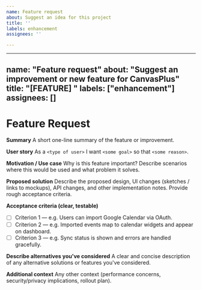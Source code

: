 ```yaml
---
name: Feature request
about: Suggest an idea for this project
title: ''
labels: enhancement
assignees: ''

---
```


---
name: "Feature request"
about: "Suggest an improvement or new feature for CanvasPlus"
title: "[FEATURE] "
labels: ["enhancement"]
assignees: []
---

# Feature Request

**Summary**
A short one-line summary of the feature or improvement.

**User story**
As a `<type of user>` I want `<some goal>` so that `<some reason>`.

**Motivation / Use case**
Why is this feature important? Describe scenarios where this would be used and what problem it solves.

**Proposed solution**
Describe the proposed design, UI changes (sketches / links to mockups), API changes, and other implementation notes. Provide rough acceptance criteria.

**Acceptance criteria (clear, testable)**
- [ ] Criterion 1 — e.g. Users can import Google Calendar via OAuth.
- [ ] Criterion 2 — e.g. Imported events map to calendar widgets and appear on dashboard.
- [ ] Criterion 3 — e.g. Sync status is shown and errors are handled gracefully.

**Describe alternatives you've considered**
A clear and concise description of any alternative solutions or features you've considered.

**Additional context**
Any other context (performance concerns, security/privacy implications, rollout plan).
